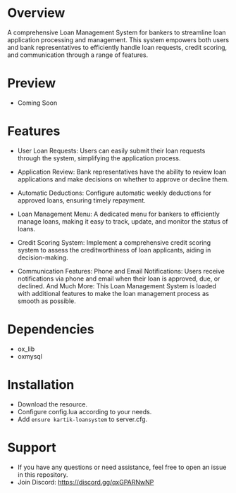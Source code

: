 # Overview

A comprehensive Loan Management System for bankers to streamline loan application processing and management. This system empowers both users and bank representatives to efficiently handle loan requests, credit scoring, and communication through a range of features.

# Preview

- Coming Soon

# Features

- User Loan Requests: Users can easily submit their loan requests through the system, simplifying the application process.

- Application Review: Bank representatives have the ability to review loan applications and make decisions on whether to approve or decline them.

- Automatic Deductions: Configure automatic weekly deductions for approved loans, ensuring timely repayment.

- Loan Management Menu: A dedicated menu for bankers to efficiently manage loans, making it easy to track, update, and monitor the status of loans.

- Credit Scoring System: Implement a comprehensive credit scoring system to assess the creditworthiness of loan applicants, aiding in decision-making.

- Communication Features:
Phone and Email Notifications: Users receive notifications via phone and email when their loan is approved, due, or declined.
And Much More: This Loan Management System is loaded with additional features to make the loan management process as smooth as possible.

# Dependencies

- ox_lib
- oxmysql

# Installation

- Download the resource.
- Configure config.lua according to your needs.
- Add `ensure kartik-loansystem` to server.cfg.

# Support

- If you have any questions or need assistance, feel free to open an issue in this repository.
- Join Discord: https://discord.gg/qxGPARNwNP
